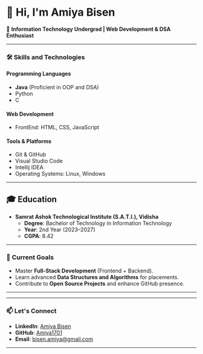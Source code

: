 # 👋 Hi, I'm Amiya Bisen  

🚀 **Information Technology Undergrad | Web Development & DSA Enthusiast**  

---

### 🛠️ **Skills and Technologies**

#### **Programming Languages**
- **Java** (Proficient in OOP and DSA)
- Python  
- C

#### **Web Development**
-  FrontEnd: HTML, CSS, JavaScript  


#### **Tools & Platforms**
- Git & GitHub  
- Visual Studio Code  
- Intellij IDEA
- Operating Systems: Linux, Windows  

---

## 🎓 **Education**
- **Samrat Ashok Technological Institute (S.A.T.I.), Vidisha**  
  - **Degree**: Bachelor of Technology in Information Technology  
  - **Year**: 2nd Year (2023–2027)  
  - **CGPA**: 8.42  

  
  

---

### 🌱 **Current Goals**
- Master **Full-Stack Development** (Frontend + Backend).  
- Learn advanced **Data Structures and Algorithms** for placements.  
- Contribute to **Open Source Projects** and enhance GitHub presence.  

---

 

---

### 📫 **Let's Connect**
- **LinkedIn**: [Amiya Bisen](https://www.linkedin.com/in/amiya-bisen-2833922b1)  
- **GitHub**: [Amiya1701](https://github.com/Amiya1701)  
- **Email**: [bisen.amiya@gmail.com](mailto:bisen.amiya@gmail.com)  


---








